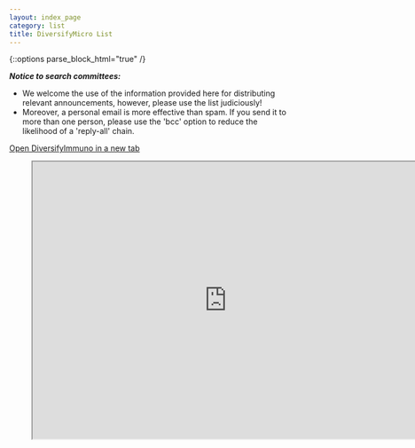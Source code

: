 ```yaml
---
layout: index_page
category: list
title: DiversifyMicro List
---
```


{::options parse_block_html="true" /}

_**Notice to search committees:**_ 
* We welcome the use of the information provided here for distributing relevant announcements, however, please use the list judiciously! 
* Moreover, a personal email is more effective than spam. If you send it to more than one person, please use the 'bcc' option to reduce the likelihood of a 'reply-all' chain.

[Open DiversifyImmuno in a new tab](https://docs.google.com/spreadsheets/d/1DeeY2TyvHk51GZ_a2tXCA5ZqFI0mvk56FlRJUYsHZ_I/edit?usp=sharing)

<figure class="video_container">
<iframe src="https://docs.google.com/spreadsheets/d/e/2PACX-1vQ2CyWsTdop2YXeAFC6Wk6F9J_o983T12hIDLDraidymhNPen2IYUWKKRtOKrOIQdDOasvTdRcly7oo/pubhtml?widget=true&amp;headers=false" width="700" height="500" scroll="true"></iframe>
</figure>